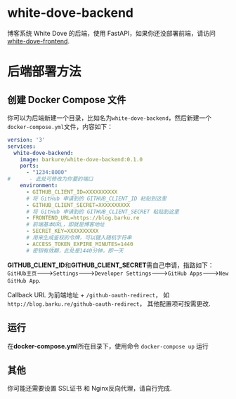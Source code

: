 # white-dove-backend
 博客系统 White Dove 的后端，使用 FastAPI，如果你还没部署前端，请访问 [white-dove-frontend](https://github.com/barkure/white-dove-frontend).
# 后端部署方法
## 创建 Docker Compose 文件
你可以为后端新建一个目录，比如名为`white-dove-backend`，然后新建一个`docker-compose.yml`文件，内容如下：
```yaml
version: '3'
services:
  white-dove-backend:
    image: barkure/white-dove-backend:0.1.0
    ports:
      - "1234:8000"
#      - 此处可修改为你要的端口
    environment:
      - GITHUB_CLIENT_ID=XXXXXXXXXX
      # 将 GitHub 申请到的 GITHUB_CLIENT_ID 粘贴到这里
      - GITHUB_CLIENT_SECRET=XXXXXXXXXX
      # 将 GitHub 申请到的 GITHUB_CLIENT_SECRET 粘贴到这里
      - FRONTEND_URL=https://blog.barku.re
      # 前端基本URL，即就是博客地址
      - SECRET_KEY=XXXXXXXXXX
      # 用来生成鉴权的令牌，可以键入随机字符串
      - ACCESS_TOKEN_EXPIRE_MINUTES=1440
      # 密钥有效期，此处是1440分钟，即一天
```
**GITHUB_CLIENT_ID**和**GITHUB_CLIENT_SECRET**需自己申请，指路如下： `GitHUb主页`--->`Settings`--->`Developer Settings`--->`GitHub Apps`--->`New GitHub App`.


Callback URL 为前端地址 + `/github-oauth-redirect`， 如`http://blog.barku.re/github-oauth-redirect`， 其他配置项可按需更改.
## 运行
在**docker-compose.yml**所在目录下，使用命令 `docker-compose up` 运行
## 其他
你可能还需要设置 SSL证书 和 Nginx反向代理，请自行完成.
